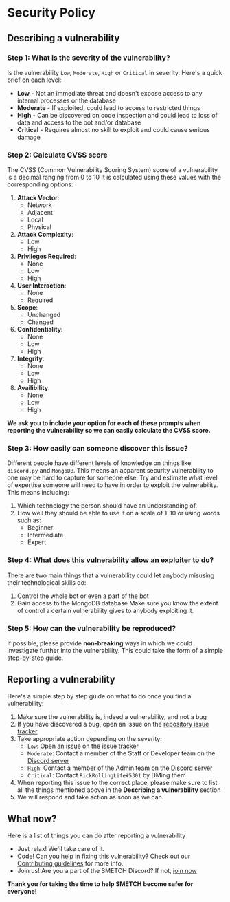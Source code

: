# Security Policy

## Describing a vulnerability

### Step 1: What is the severity of the vulnerability?

Is the vulnerability `Low`, `Moderate`, `High` or `Critical` in severity.
Here's a quick brief on each level:

- **Low** - Not an immediate threat and doesn't expose access to any internal processes or the database
- **Moderate** - If exploited, could lead to access to restricted things
- **High** - Can be discovered on code inspection and could lead to loss of data and access to the bot and/or database
- **Critical** - Requires almost no skill to exploit and could cause serious damage

### Step 2: Calculate CVSS score

The CVSS (Common Vulnerability Scoring System) score of a vulnerability is a decimal ranging from 0 to 10
It is calculated using these values with the corresponding options:

1. **Attack Vector**:
    - Network
    - Adjacent
    - Local
    - Physical
2. **Attack Complexity**:
    - Low
    - High
3. **Privileges Required**:
    - None
    - Low
    - High
4. **User Interaction**:
    - None
    - Required
5. **Scope**:
    - Unchanged
    - Changed
6. **Confidentiality**:
    - None
    - Low
    - High
7. **Integrity**:
    - None
    - Low
    - High
8. **Availibility**:
    - None
    - Low
    - High

**We ask you to include your option for each of these prompts when reporting the vulnerability so we can easily calculate the CVSS score.**

### Step 3: How easily can someone discover this issue?

Different people have different levels of knowledge on things like: `discord.py` and `MongoDB`.
This means an apparent security vulnerability to one may be hard to capture for someone else.
Try and estimate what level of expertise someone will need to have in order to exploit the vulnerability.
This means including:

1. Which technology the person should have an understanding of.
2. How well they should be able to use it on a scale of 1-10 or using words such as:
    - Beginner
    - Intermediate
    - Expert

### Step 4: What does this vulnerability allow an exploiter to do?

There are two main things that a vulnerability could let anybody misusing their technological skills do:

1. Control the whole bot or even a part of the bot
2. Gain access to the MongoDB database
Make sure you know the extent of control a certain vulnerability gives to anybody exploiting it.

### Step 5: How can the vulnerability be reproduced?

If possible, please provide **non-breaking** ways in which we could investigate further into the vulnerability.
This could take the form of a simple step-by-step guide.

## Reporting a vulnerability

Here's a simple step by step guide on what to do once you find a vulnerability:

1. Make sure the vulnerability is, indeed a vulnerability, and not a bug
2. If you have discovered a bug, open an issue on the [repository issue tracker](https://github.com/smetch-discord/smetch-bot/issues)
3. Take appropriate action depending on the severity:
    - `Low`: Open an issue on the [issue tracker](https://github.com/smetch-discord/smetch-bot/issues)
    - `Moderate`: Contact a member of the Staff or Developer team on the [Discord server](https://discord.gg/5AqVhkWXyQ)
    - `High`: Contact a member of the Admin team on the [Discord server](https://discord.gg/5AqVhkWXyQ)
    - `Critical`: Contact `RickRollingLife#5301` by DMing them
4. When reporting this issue to the correct place, please make sure to list all the things mentioned above in the **Describing a vulnerability** section
5. We will respond and take action as soon as we can.

## What now?

Here is a list of things you can do after reporting a vulnerability

- Just relax! We'll take care of it.
- Code! Can you help in fixing this vulnerability? Check out our [Contributing guidelines](https://example.com/) for more info.
- Join us! Are you a part of the SMETCH Discord? If not, [join now](https://discord.gg/5AqVhkWXyQ)

**Thank you for taking the time to help SMETCH become safer for everyone!**

